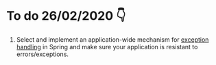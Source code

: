 # To do 26/02/2020  :point_down:

1. Select and implement an application-wide mechanism for [exception handling](https://moodle.lit.ie/mod/resource/view.php?id=411383)
 in Spring and make sure your application is resistant to errors/exceptions. 
